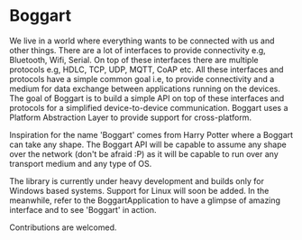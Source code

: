 # Boggart
We live in a world where everything wants to be connected with us and other things. There are a lot of interfaces to provide connectivity e.g, Bluetooth, Wifi, Serial. On top of these interfaces there are multiple protocols e.g, HDLC, TCP, UDP, MQTT, CoAP etc. All these interfaces and protocols have a simple common goal i.e, to provide connectivity and a medium for data exchange between applications running on the devices.
The goal of Boggart is to build a simple API on top of these interfaces and protocols for a simplified device-to-device communication. Boggart uses a Platform Abstraction Layer to provide support for cross-platform.

Inspiration for the name 'Boggart' comes from Harry Potter where a Boggart can take any shape. The Boggart API will be capable to assume any shape over the network (don't be afraid :P) as it will be capable to run over any transport medium and any type of OS.

The library is currently under heavy development and builds only for Windows based systems. Support for Linux will soon be added.
In the meanwhile, refer to the BoggartApplication to have a glimpse of amazing interface and to see 'Boggart' in action.

Contributions are welcomed.
